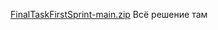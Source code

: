[FinalTaskFirstSprint-main.zip](https://github.com/user-attachments/files/18223084/FinalTaskFirstSprint-main.zip)
Всё решение там
